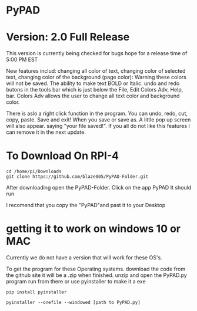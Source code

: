 # PyPAD

# Version: 2.0 Full Release
This version is currently being checked for bugs hope for a release time of 5:00 PM EST

New features includ: changing all color of text, changing color of selected text, changing color of the background (page color): Warning these colors will not be saved.  The ability to make text BOLD or Italic. undo and redo butons in the tools bar which is just below the File, Edit Colors Adv, Help, bar. Colors Adv allows the user to change all text color and background color. 

There is aslo a right click function in the program. You can undo, redo, cut, copy, paste. Save and exit! When you save or save as. A little pop up screen will also appear. saying "your file saved!". If you all do not like this features I can remove it in the next update. 


# To Download On RPI-4

```
cd /home/pi/Downloads
git clone https://github.com/blaze005/PyPAD-Folder.git

```
After downloading open the PyPAD-Folder. Click on the app PyPAD It should run

I recomend that you copy the "PyPAD"and past it to your Desktop

# getting it to work on windows 10 or MAC

Currently we do not have a version that will work for these OS's. 

To get the program for these Operating systems. download the code from the github site it will be a .zip when finished. unzip and open the PyPAD.py program run from there or use pyinstaller to make it a exe



```
pip install pyinstaller

pyinstaller --onefile --windowed [path to PyPAD.py]

```
